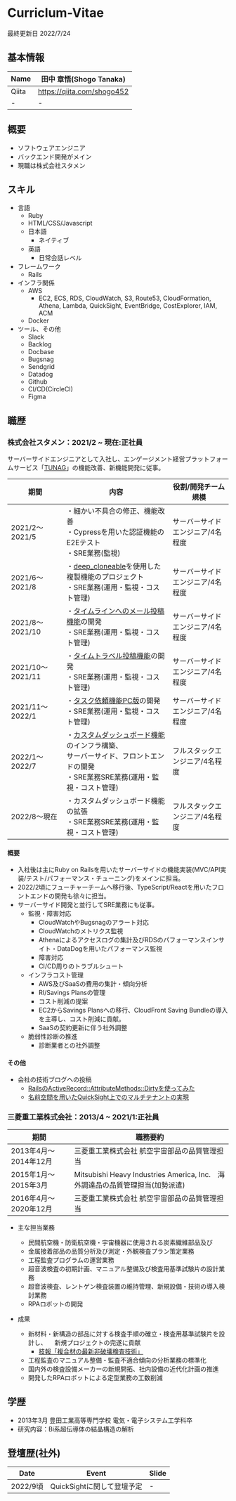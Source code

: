 # Curriclum-Vitae

最終更新日 2022/7/24

## 基本情報

| Name | 田中 章悟(Shogo Tanaka)|
|  ----  |  ----  |
| Qiita |https://qiita.com/shogo452 |
|  -  |  -  |

## 概要

* ソフトウェアエンジニア
* バックエンド開発がメイン
* 現職は株式会社スタメン

## スキル

* 言語
  * Ruby
  * HTML/CSS/Javascript
  * 日本語
    * ネイティブ
  * 英語
    * 日常会話レベル 
* フレームワーク
  * Rails
* インフラ関係
  * AWS
    * EC2, ECS, RDS, CloudWatch, S3, Route53, CloudFormation, Athena, Lambda, QuickSight, EventBridge, CostExplorer, IAM, ACM
  * Docker
* ツール、その他
  * Slack
  * Backlog
  * Docbase
  * Bugsnag
  * Sendgrid
  * Datadog
  * Github
  * CI/CD(CircleCI)
  * Figma 

## 職歴

### 株式会社スタメン：2021/2 ~ 現在:正社員

サーバーサイドエンジニアとして入社し、エンゲージメント経営プラットフォームサービス「[TUNAG](https://tunag.jp/ja/)」の機能改善、新機能開発に従事。

| 期間 |内容| 役割/開発チーム規模 |
| ---- | ---- | ---- |
| 2021/2〜2021/5  | ・細かい不具合の修正、機能改善<br />・Cypressを用いた認証機能のE2Eテスト<br />・SRE業務(監視) | サーバーサイドエンジニア/4名程度 |
| 2021/6〜2021/8| ・[deep_cloneable](https://github.com/moiristo/deep_cloneable)を使用した複製機能のプロジェクト<br />・SRE業務(運用・監視・コスト管理) |サーバーサイドエンジニア/4名程度|
| 2021/8〜2021/10| ・[タイムラインへのメール投稿機能](https://prtimes.jp/main/html/rd/p/000000027.000023589.html)の開発<br />・SRE業務(運用・監視・コスト管理) |サーバーサイドエンジニア/4名程度|
| 2021/10〜2021/11| ・[タイムトラベル投稿機能](https://prtimes.jp/main/html/rd/p/000000040.000023589.html)の開発<br />・SRE業務(運用・監視・コスト管理) |サーバーサイドエンジニア/4名程度|
| 2021/11〜2022/1| ・[タスク依頼機能PC版](https://prtimes.jp/main/html/rd/p/000000065.000023589.html)の開発<br />・SRE業務(運用・監視・コスト管理) |サーバーサイドエンジニア/4名程度|
| 2022/1〜2022/7| ・[カスタムダッシュボード機能](https://prtimes.jp/main/html/rd/p/000000062.000023589.html)のインフラ構築、<br />サーバーサイド、フロントエンドの開発<br />・SRE業務SRE業務(運用・監視・コスト管理) |フルスタックエンジニア/4名程度|
|  2022/8〜現在  |  ・カスタムダッシュボード機能の拡張<br />・SRE業務SRE業務(運用・監視・コスト管理)  | フルスタックエンジニア/4名程度 |

#### 概要

* 入社後は主にRuby on Railsを用いたサーバーサイドの機能実装(MVC/API実装/テスト/パフォーマンス・チューニング)をメインに担当。 
* 2022/2頃にフューチャーチームへ移行後、TypeScript/Reactを用いたフロントエンドの開発も徐々に担当。
* サーバーサイド開発と並行してSRE業務にも従事。
  * 監視・障害対応
    * CloudWatchやBugsnagのアラート対応
    * CloudWatchのメトリクス監視
    * Athenaによるアクセスログの集計及びRDSのパフォーマンスインサイト・DataDogを用いたパフォーマンス監視
    * 障害対応
    * CI/CD周りのトラブルシュート
  * インフラコスト管理
    * AWS及びSaaSの費用の集計・傾向分析
    * RI/Savings Plansの管理
    * コスト削減の提案
     * EC2からSavings Plansへの移行、CloudFront Saving Bundleの導入を主導し、コスト削減に貢献。
    * SaaSの契約更新に伴う社外調整
  * 脆弱性診断の推進
    * 診断業者との社外調整 

#### その他

* 会社の技術ブログへの投稿
  * [RailsのActiveRecord::AttributeMethods::Dirtyを使ってみた](https://tech.stmn.co.jp/entry/2021/04/22/100133)
  * [名前空間を用いたQuickSight上でのマルチテナントの実現](https://tech.stmn.co.jp/entry/2022/04/18/135545)

### 三菱重工業株式会社：2013/4 ~ 2021/1:正社員

|期間|職務要約|
| ---- | ---- |
|2013年4月〜2014年12月 | 三菱重工業株式会社 航空宇宙部品の品質管理担当|
|2015年1月〜2015年3月　| Mitsubishi Heavy Industries America, Inc.　海外調達品の品質管理担当(加勢派遣)|
|2016年4月〜2020年12月　| 三菱重工業株式会社 航空宇宙部品の品質管理担当 |


* 主な担当業務
  * 民間航空機・防衛航空機・宇宙機器に使用される炭素繊維部品及び
  * 金属接着部品の品質分析及び測定・外観検査プラン策定業務
  * 工程監査プログラムの運営業務
  * 超音波検査の初期計画、マニュアル整備及び検査用基準試験片の設計業務
  * 超音波検査、レントゲン検査装置の維持管理、新規設備・技術の導入検討業務
  * RPAロボットの開発

* 成果
  * 新材料・新構造の部品に対する検査手順の確立・検査用基準試験片を設計し、
　新規プロジェクトの完遂に貢献
    * [技報「複合材の最新非破壊検査技術」](https://www.wantedly.com/id/tiphp452/items/565b5b05-e124-4ef2-b4e5-1f99ca5ac711)
  * 工程監査のマニュアル整備・監査不適合傾向の分析業務の標準化
  * 国内外の検査設備メーカーの新規開拓、社内設備の近代化計画の推進
  * 開発したRPAロボットによる定型業務の工数削減

## 学歴

* 2013年3月 豊田工業高等専門学校 電気・電子システム工学科卒
* 研究内容：Bi系超伝導体の結晶構造の解析

## 登壇歴(社外)

|  Date  |  Event  | Slide |
| ---- | ---- |---- |
|  2022/9頃  |  QuickSightに関して登壇予定  |  -  |
